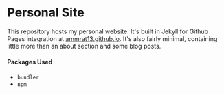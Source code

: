 # Personal Site
This repository hosts my personal website. It's built in Jekyll for Github Pages
integration at [ammrat13.github.io](https://ammrat13.github.io). It's also
fairly minimal, containing little more than an about section and some blog
posts.

#### Packages Used
 * `bundler`
 * `npm`
